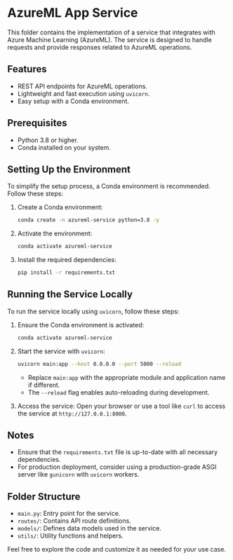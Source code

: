 # AzureML App Service

This folder contains the implementation of a service that integrates with Azure Machine Learning (AzureML). The service is designed to handle requests and provide responses related to AzureML operations.

## Features
- REST API endpoints for AzureML operations.
- Lightweight and fast execution using `uvicorn`.
- Easy setup with a Conda environment.

## Prerequisites
- Python 3.8 or higher.
- Conda installed on your system.

## Setting Up the Environment
To simplify the setup process, a Conda environment is recommended. Follow these steps:

1. Create a Conda environment:
   ```bash
   conda create -n azureml-service python=3.8 -y
   ```

2. Activate the environment:
   ```bash
   conda activate azureml-service
   ```

3. Install the required dependencies:
   ```bash
   pip install -r requirements.txt
   ```

## Running the Service Locally
To run the service locally using `uvicorn`, follow these steps:

1. Ensure the Conda environment is activated:
   ```bash
   conda activate azureml-service
   ```

2. Start the service with `uvicorn`:
   ```bash
   uvicorn main:app --host 0.0.0.0 --port 5000 --reload
   ```

   - Replace `main:app` with the appropriate module and application name if different.
   - The `--reload` flag enables auto-reloading during development.

3. Access the service:
   Open your browser or use a tool like `curl` to access the service at `http://127.0.0.1:8000`.

## Notes
- Ensure that the `requirements.txt` file is up-to-date with all necessary dependencies.
- For production deployment, consider using a production-grade ASGI server like `gunicorn` with `uvicorn` workers.

## Folder Structure
- `main.py`: Entry point for the service.
- `routes/`: Contains API route definitions.
- `models/`: Defines data models used in the service.
- `utils/`: Utility functions and helpers.

Feel free to explore the code and customize it as needed for your use case.
